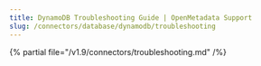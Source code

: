 ```yaml
---
title: DynamoDB Troubleshooting Guide | OpenMetadata Support
slug: /connectors/database/dynamodb/troubleshooting
---
```


{% partial file="/v1.9/connectors/troubleshooting.md" /%}
